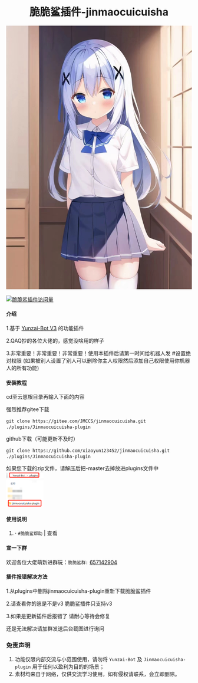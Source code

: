 </div>
<div align="center">

# 脆脆鲨插件-jinmaocuicuisha

</div>


<p align="center">
<img width = "600" src="Resources/肾虚的脆脆鲨/可爱.png">
</p>

[![脆脆鲨插件访问量](https://profile-counter.glitch.me/jinmaocuicuisha/count.svg)](https://gitee.com/JMCCS/jinmaocuicuisha.git)

#### 介绍

1.基于 [Yunzai-Bot V3](https://github.com/Le-niao/Yunzai-Bot) 的功能插件

2.QAQ抄的各位大佬的，感觉没啥用的样子

3.非常重要！非常重要！非常重要！使用本插件后请第一时间给机器人发 #设置绝对权限 (如果被别人设置了别人可以删除你主人权限然后添加自己权限使用你机器人的所有功能)

#### 安装教程

cd至云崽根目录再输入下面的内容

强烈推荐gitee下载
```
git clone https://gitee.com/JMCCS/jinmaocuicuisha.git ./plugins/Jinmaocuicuisha-plugin
```
github下载（可能更新不及时）
```
git clone https://github.com/xiaoyun123452/jinmaocuicuisha.git ./plugins/Jinmaocuicuisha-plugin
```
如果您下载的zip文件，请解压后把-master去掉放进plugins文件中
<br>
    <img src="Resources/肾虚的脆脆鲨/ljjc.png" width="20%">
#### 使用说明

1. · `#脆脆鲨帮助` | 查看

#### 宣一下群
欢迎各位大佬萌新进群玩：`脆脆鲨群:` [657142904](https://jq.qq.com/?_wv=1027&k=PrOc8Qp4)

#### 插件报错解决方法
1.从plugins中删除jinmaocuicuisha-plugin重新下载脆脆鲨插件

2.请查看你的崽是不是v3 脆脆鲨插件只支持v3

3.如果是更新插件后报错了 请耐心等待会修复

还是无法解决请加群发送后台截图进行询问
 


### 免责声明

1. 功能仅限内部交流与小范围使用，请勿将 `Yunzai-Bot` 及 `Jinmaocuicuisha-plugin` 用于任何以盈利为目的的场景；
2. 素材均来自于网络，仅供交流学习使用，如有侵权请联系，会立即删除。